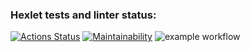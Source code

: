 ### Hexlet tests and linter status:
[![Actions Status](https://github.com/vzletit/frontend-project-lvl1/workflows/hexlet-check/badge.svg)](https://github.com/vzletit/frontend-project-lvl1/actions)
[![Maintainability](https://api.codeclimate.com/v1/badges/a99a88d28ad37a79dbf6/maintainability)](https://codeclimate.com/github/codeclimate/codeclimate/maintainability)
![example workflow](https://github.com/github/docs/actions/workflows/main.yml/badge.svg)
